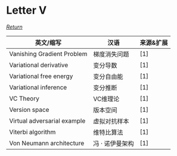 # Letter V
[*Return*](https://github.com/SyncedAI00/Artificial-Intelligence-Terminology/blob/master/README.md)

英文/缩写|汉语|来源&扩展
---|---|---
Vanishing Gradient Problem|梯度消失问题|[1]
Variational derivative|变分导数|[1]
Variational free energy|变分自由能|[1]
Variational inference|变分推断|[1]
VC Theory|VC维理论|[1]
Version space|版本空间|[1]
Virtual adversarial example|虚拟对抗样本|[1]
Viterbi algorithm|维特比算法|[1]
Von Neumann architecture|冯 · 诺伊曼架构|[1]
